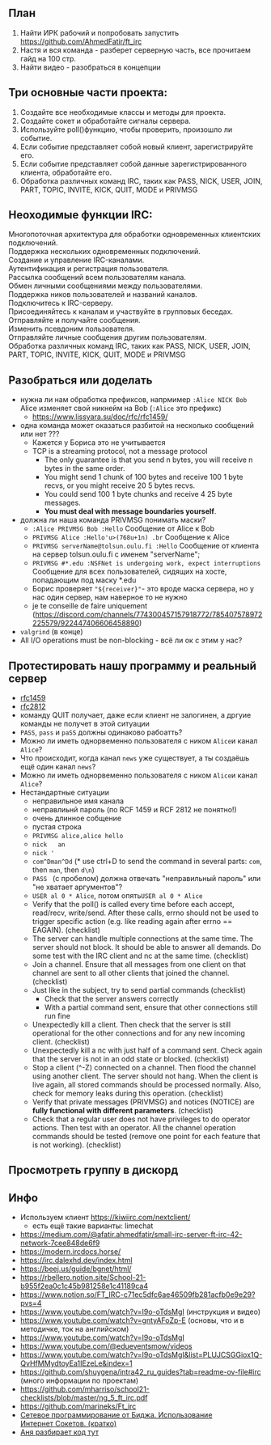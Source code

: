 ## План 
1. Найти ИРК рабочий и попробовать запустить https://github.com/AhmedFatir/ft_irc
2. Настя и вся команда - разберет серверную часть, все прочитаем гайд на 100 стр. 
3. Найти видео - разобраться в концепции

## Три основные части проекта:
1. Создайте все необходимые классы и методы для проекта.
2. Создайте сокет и обработайте сигналы сервера.
3. Используйте poll()функцию, чтобы проверить, произошло ли событие.
4. Если событие представляет собой новый клиент, зарегистрируйте его.
5. Если событие представляет собой данные зарегистрированного клиента, обработайте его.
6. Обработка различных команд IRC, таких как PASS, NICK, USER, JOIN, PART, TOPIC, INVITE, KICK, QUIT, MODE и PRIVMSG

## Неоходимые функции IRC:
Многопоточная архитектура для обработки одновременных клиентских подключений.  
Поддержка нескольких одновременных подключений.  
Создание и управление IRC-каналами.  
Аутентификация и регистрация пользователя.  
Рассылка сообщений всем пользователям канала.  
Обмен личными сообщениями между пользователями.  
Поддержка ников пользователей и названий каналов.  
Подключитесь к IRC-серверу.  
Присоединяйтесь к каналам и участвуйте в групповых беседах.  
Отправляйте и получайте сообщения.  
Изменить псевдоним пользователя.  
Отправляйте личные сообщения другим пользователям.  
Обработка различных команд IRC, таких как PASS, NICK, USER, JOIN, PART, TOPIC, INVITE, KICK, QUIT, MODE и PRIVMSG  

## Разобраться или доделать
* нужна ли нам обработка префиксов, напрмимер `:Alice NICK Bob` Alice изменяет свой никнейм на Bob (`:Alice` это префикс)
  + https://www.lissyara.su/doc/rfc/rfc1459/
* одна команда может оказаться разбитой на несколько сообщений или нет ???
  + Кажется у Бориса это не учитывается
  + TCP is a streaming protocol, not a message protocol
    - The only guarantee is that you send n bytes, you will receive n bytes in the same order.
    - You might send 1 chunk of 100 bytes and receive 100 1 byte recvs, or you might receive 20 5 bytes recvs.
    - You could send 100 1 byte chunks and receive 4 25 byte messages.
    - **You must deal with message boundaries yourself**.
* должна ли наша команда PRIVMSG понимать маски?
  + `:Alice PRIVMSG Bob :Hello` Сообщение от Alice к Bob
  + `PRIVMSG Alice :Hello'u>(768u+1n) .br` Сообщение к Alice
  + `PRIVMSG serverName@tolsun.oulu.fi :Hello` Сообщение от клиента на сервер tolsun.oulu.fi с именем "serverName";
  + `PRIVMSG #*.edu :NSFNet is undergoing work, expect interruptions` Сообщение для всех пользователей, сидящих на хосте, попадающим под маску *.edu
  + Борис проверяет `"${receiver}"`- это вроде маска сервера, но у нас один сервер, нам наверное то не нужно
  + je te conseille de faire uniquement (https://discord.com/channels/774300457157918772/785407578972225579/922447406606458890)
* `valgrind` (в конце)
* All I/O operations must be non-blocking - всё ли ок с этим у нас?
                               
## Протестировать нашу программу и реальный сервер
* [rfc1459](https://github.com/bakyt92/11_ft_irc/blob/master/docs/rfc1459.txt)
* [rfc2812](https://datatracker.ietf.org/doc/html/rfc2812)
* команду QUIT получает, даже если клиент не залогинен, а дргуие команды не получет в этой ситуации
* `PASS`, `pass` и `paSS` должны одинаково рабоатть?
* Можно ли иметь однорвеменно пользователя с ником `Alice`и канал `Alice`?
* Что происходит, когда канал `news` уже существует, а ты создаёшь ещё один канал `news`?
* Можно ли иметь однорвеменно пользователя с ником `Alice`и канал `Alice`? 
* Нестандартные ситуации
  + неправильное имя канала
  + неправлиьнй пароль (по RCF 1459 и RCF 2812 не понятно!)
  + очень длинное собщение
  + пустая строка
  + `PRIVMSG alice,alice hello`
  + `nick   an   `
  + `nick '`
  + `com^Dman^Dd` (* use ctrl+D to send the command in several parts: `com`, then `man`, then `d\n`)
  + `PASS ` (с пробелом) должна отвечать "неправильный пароль" или "не хватает аргументов"?
  + `USER al 0 * Alice`, потом опять`USER al 0 * Alice`
  + Verify that the poll() is called every time before each accept, read/recv, write/send. After these calls, errno should not be used to trigger specific action (e.g. like reading again after errno == EAGAIN). (checklist)
  + The server can handle multiple connections at the same time. The server should not block. It should be able to answer all demands. Do some test with the IRC client and nc at the same time. (checklist)
  + Join a channel. Ensure that all messages from one client on that channel are sent to all other clients that joined the channel. (checklist)
  + Just like in the subject, try to send partial commands (checklist)
    - Check that the server answers correctly
    - With a partial command sent, ensure that other connections still run fine
  + Unexpectedly kill a client. Then check that the server is still operational for the other connections and for any new incoming client. (checklist)
  + Unexpectedly kill a nc with just half of a command sent. Check again that the server is not in an odd state or blocked. (checklist)
  + Stop a client (^-Z) connected on a channel. Then flood the channel using another client. The server should not hang. When the client is live again, all stored commands should be processed normally. Also, check for memory leaks during this operation. (checklist)
  + Verify that private messages (PRIVMSG) and notices (NOTICE) are **fully functional with different parameters**. (checklist)
  + Check that a regular user does not have privileges to do operator actions. Then test with an operator. All the channel operation commands should be tested (remove one point for each feature that is not working). (checklist)


## Просмотреть группу в дискорд

## Инфо
* Используем клиент https://kiwiirc.com/nextclient/
  + есть ещё такие варианты: limechat
* https://medium.com/@afatir.ahmedfatir/small-irc-server-ft-irc-42-network-7cee848de6f9  
* https://modern.ircdocs.horse/   
* https://irc.dalexhd.dev/index.html  
* https://beej.us/guide/bgnet/html/  
* https://rbellero.notion.site/School-21-b955f2ea0c1c45b981258e1c41189ca4   
* https://www.notion.so/FT_IRC-c71ec5dfc6ae46509fb281acfb0e9e29?pvs=4  
* https://www.youtube.com/watch?v=I9o-oTdsMgI (инструкция и видео)   
* https://www.youtube.com/watch?v=gntyAFoZp-E (основы, что и в методичке, ток на английском)  
* https://www.youtube.com/watch?v=I9o-oTdsMgI  
* https://www.youtube.com/@edueventsmow/videos  
* https://www.youtube.com/watch?v=I9o-oTdsMgI&list=PLUJCSGGiox1Q-QvHfMMydtoyEa1IEzeLe&index=1   
* https://github.com/shuygena/intra42_ru_guides?tab=readme-ov-file#irc (много информации по проектам)  
* https://github.com/mharriso/school21-checklists/blob/master/ng_5_ft_irc.pdf   
* https://github.com/marineks/Ft_irc  
* [Сетевое программирование от Биджа. Использование	Интернет Сокетов. (кратко)](https://github.com/bakyt92/11_ft_irc/blob/master/docs/book_sockets_short.md)   
* [Аня разбирает код тут](https://github.com/akostrik/IRC-fork/blob/master/README.md)  

